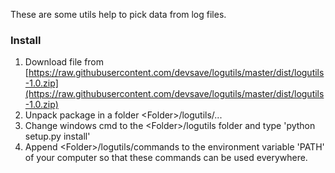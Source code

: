 These are some utils help to pick data from log files.

### Install
1. Download file from [https://raw.githubusercontent.com/devsave/logutils/master/dist/logutils-1.0.zip](https://raw.githubusercontent.com/devsave/logutils/master/dist/logutils-1.0.zip)
2. Unpack package in a folder <Folder\>/logutils/...
3. Change windows cmd to the <Folder\>/logutils folder and type 'python setup.py install'
4. Append <Folder\>/logutils/commands to the environment variable 'PATH' of your computer so that these commands can be used everywhere.
